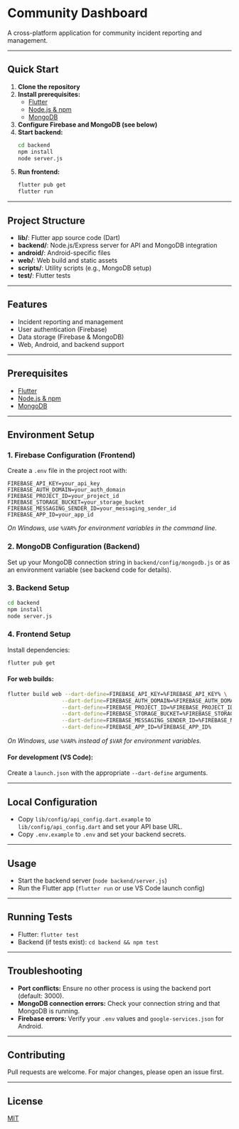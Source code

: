 # Community Dashboard

A cross-platform application for community incident reporting and management.

---

## Quick Start

1. **Clone the repository**
2. **Install prerequisites:**
   - [Flutter](https://flutter.dev/docs/get-started/install)
   - [Node.js & npm](https://nodejs.org/)
   - [MongoDB](https://www.mongodb.com/)
3. **Configure Firebase and MongoDB (see below)**
4. **Start backend:**
   ```sh
   cd backend
   npm install
   node server.js
   ```
5. **Run frontend:**
   ```sh
   flutter pub get
   flutter run
   ```

---

## Project Structure

- **lib/**: Flutter app source code (Dart)
- **backend/**: Node.js/Express server for API and MongoDB integration
- **android/**: Android-specific files
- **web/**: Web build and static assets
- **scripts/**: Utility scripts (e.g., MongoDB setup)
- **test/**: Flutter tests

---

## Features
- Incident reporting and management
- User authentication (Firebase)
- Data storage (Firebase & MongoDB)
- Web, Android, and backend support

---

## Prerequisites
- [Flutter](https://flutter.dev/docs/get-started/install)
- [Node.js & npm](https://nodejs.org/)
- [MongoDB](https://www.mongodb.com/)

---

## Environment Setup

### 1. Firebase Configuration (Frontend)
Create a `.env` file in the project root with:
```
FIREBASE_API_KEY=your_api_key
FIREBASE_AUTH_DOMAIN=your_auth_domain
FIREBASE_PROJECT_ID=your_project_id
FIREBASE_STORAGE_BUCKET=your_storage_bucket
FIREBASE_MESSAGING_SENDER_ID=your_messaging_sender_id
FIREBASE_APP_ID=your_app_id
```
*On Windows, use `%VAR%` for environment variables in the command line.*

### 2. MongoDB Configuration (Backend)
Set up your MongoDB connection string in `backend/config/mongodb.js` or as an environment variable (see backend code for details).

### 3. Backend Setup
```sh
cd backend
npm install
node server.js
```

### 4. Frontend Setup
Install dependencies:
```sh
flutter pub get
```

#### For web builds:
```sh
flutter build web --dart-define=FIREBASE_API_KEY=%FIREBASE_API_KEY% \
                 --dart-define=FIREBASE_AUTH_DOMAIN=%FIREBASE_AUTH_DOMAIN% \
                 --dart-define=FIREBASE_PROJECT_ID=%FIREBASE_PROJECT_ID% \
                 --dart-define=FIREBASE_STORAGE_BUCKET=%FIREBASE_STORAGE_BUCKET% \
                 --dart-define=FIREBASE_MESSAGING_SENDER_ID=%FIREBASE_MESSAGING_SENDER_ID% \
                 --dart-define=FIREBASE_APP_ID=%FIREBASE_APP_ID%
```
*On Windows, use `%VAR%` instead of `$VAR` for environment variables.*

#### For development (VS Code):
Create a `launch.json` with the appropriate `--dart-define` arguments.

---

## Local Configuration

- Copy `lib/config/api_config.dart.example` to `lib/config/api_config.dart` and set your API base URL.
- Copy `.env.example` to `.env` and set your backend secrets.

---

## Usage
- Start the backend server (`node backend/server.js`)
- Run the Flutter app (`flutter run` or use VS Code launch config)

---

## Running Tests
- Flutter: `flutter test`
- Backend (if tests exist): `cd backend && npm test`

---

## Troubleshooting
- **Port conflicts:** Ensure no other process is using the backend port (default: 3000).
- **MongoDB connection errors:** Check your connection string and that MongoDB is running.
- **Firebase errors:** Verify your `.env` values and `google-services.json` for Android.

---

## Contributing
Pull requests are welcome. For major changes, please open an issue first.

---

## License
[MIT](LICENSE)
